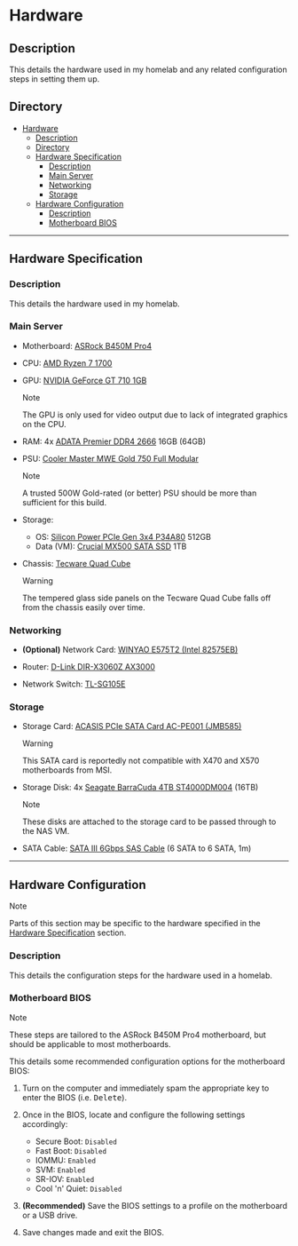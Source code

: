 # Hardware

## Description

This details the hardware used in my homelab and any related configuration steps in setting them up.

## Directory

- [Hardware](#hardware)
  - [Description](#description)
  - [Directory](#directory)
  - [Hardware Specification](#hardware-specification)
    - [Description](#description-1)
    - [Main Server](#main-server)
    - [Networking](#networking)
    - [Storage](#storage)
  - [Hardware Configuration](#hardware-configuration)
    - [Description](#description-2)
    - [Motherboard BIOS](#motherboard-bios)

---

## Hardware Specification

### Description

This details the hardware used in my homelab.

### Main Server

- Motherboard: [ASRock B450M Pro4](https://www.asrock.com/mb/AMD/B450M%20Pro4/index.asp)

- CPU: [AMD Ryzen 7 1700](https://www.amd.com/en/support/cpu/amd-ryzen-processors/amd-ryzen-7-desktop-processors/amd-ryzen-7-1700)

- GPU: [NVIDIA GeForce GT 710 1GB](https://www.techpowerup.com/gpu-specs/geforce-gt-710.c1990)

  > [!NOTE]  
  > The GPU is only used for video output due to lack of integrated graphics on the CPU.

- RAM: 4x [ADATA Premier DDR4 2666](https://www.adata.com/en/specification/483) 16GB (64GB)

- PSU: [Cooler Master MWE Gold 750 Full Modular](https://www.coolermaster.com/catalog/power-supplies/mwe-series/mwe-gold-750-full-modular)

  > [!NOTE]  
  > A trusted 500W Gold-rated (or better) PSU should be more than sufficient for this build.

- Storage:

  - OS: [Silicon Power PCIe Gen 3x4 P34A80](https://www.silicon-power.com/web/us/product-P34A80) 512GB
  - Data (VM): [Crucial MX500 SATA SSD](https://www.crucial.com/products/ssd/crucial-mx500-ssd) 1TB

- Chassis: [Tecware Quad Cube](https://www.tecware.co/quad)

  > [!WARNING]  
  > The tempered glass side panels on the Tecware Quad Cube falls off from the chassis easily over time.

### Networking

- **(Optional)** Network Card: [WINYAO E575T2 (Intel 82575EB)](https://www.winyao.com/a/product_center/network_card__wangka/RJ45/2020/0420/114.html)

- Router: [D-Link DIR-X3060Z AX3000](https://www.dlink.com.my/product/ax3000-mesh-gigabit-wireless-router)

- Network Switch: [TL-SG105E](https://www.tp-link.com/my/business-networking/easy-smart-switch/tl-sg105e)

### Storage

- Storage Card: [ACASIS PCIe SATA Card AC-PE001 (JMB585)](https://shopee.com.my/acasisofficialshop.os/10403688152)

  > [!WARNING]  
  > This SATA card is reportedly not compatible with X470 and X570 motherboards from MSI.

- Storage Disk: 4x [Seagate BarraCuda 4TB ST4000DM004](https://www.seagate.com/as/en/products/hard-drives/barracuda-hard-drive) (16TB)

  > [!NOTE]  
  > These disks are attached to the storage card to be passed through to the NAS VM.

- SATA Cable: [SATA III 6Gbps SAS Cable](https://shopee.com.my/countless.my/22518192840) (6 SATA to 6 SATA, 1m)

---

## Hardware Configuration

> [!NOTE]  
> Parts of this section may be specific to the hardware specified in the [Hardware Specification](#hardware-specification) section.

### Description

This details the configuration steps for the hardware used in a homelab.

### Motherboard BIOS

> [!NOTE]  
> These steps are tailored to the ASRock B450M Pro4 motherboard, but should be applicable to most motherboards.

This details some recommended configuration options for the motherboard BIOS:

1. Turn on the computer and immediately spam the appropriate key to enter the BIOS (i.e. <kbd>Delete</kbd>).

2. Once in the BIOS, locate and configure the following settings accordingly:

   - Secure Boot: `Disabled`
   - Fast Boot: `Disabled`
   - IOMMU: `Enabled`
   - SVM: `Enabled`
   - SR-IOV: `Enabled`
   - Cool 'n' Quiet: `Disabled`

3. **(Recommended)** Save the BIOS settings to a profile on the motherboard or a USB drive.

4. Save changes made and exit the BIOS.
